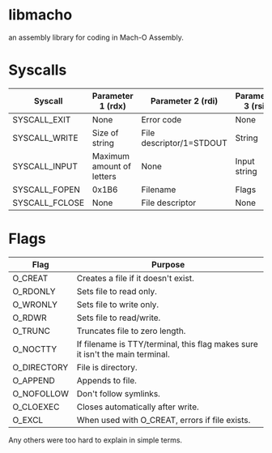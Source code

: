 # libmacho
an assembly library for coding in Mach-O Assembly.

# Syscalls
| Syscall        | Parameter 1 (rdx)         | Parameter 2 (rdi)        | Parameter 3 (rsi) | Parameter 4 (rax) |
|----------------|---------------------------|--------------------------|-------------------|-------------------|
| SYSCALL_EXIT   | None                      | Error code               | None              | None              |
| SYSCALL_WRITE  | Size of string            | File descriptor/1=STDOUT | String            | None              |
| SYSCALL_INPUT  | Maximum amount of letters | None                     | Input string      | None              |
| SYSCALL_FOPEN  | 0x1B6                     | Filename                 | Flags             | None              |
| SYSCALL_FCLOSE | None                      | File descriptor          | None              | None              |

# Flags
| Flag        | Purpose                                                                       |
|-------------|-------------------------------------------------------------------------------|
| O_CREAT     | Creates a file if it doesn't exist.                                           |
| O_RDONLY    | Sets file to read only.                                                       |
| O_WRONLY    | Sets file to write only.                                                      |
| O_RDWR      | Sets file to read/write.                                                      |
| O_TRUNC     | Truncates file to zero length.                                                |
| O_NOCTTY    | If filename is TTY/terminal, this flag makes sure it isn't the main terminal. |
| O_DIRECTORY | File is directory.                                                            |
| O_APPEND    | Appends to file.                                                              |
| O_NOFOLLOW  | Don't follow symlinks.                                                        |
| O_CLOEXEC   | Closes automatically after write.                                             |
| O_EXCL      | When used with O_CREAT, errors if file exists.                                |
Any others were too hard to explain in simple terms.
